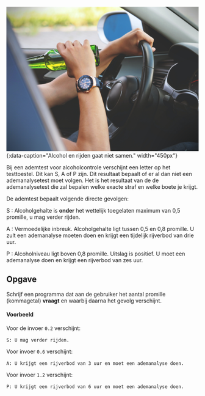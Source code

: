 ![Alcohol in het verkeer](media/drinking_driving.jpg "Alcohol in het verkeer"){:data-caption="Alcohol en rijden gaat niet samen." width="450px"}

Bij een ademtest voor alcoholcontrole verschijnt een letter op het testtoestel. Dit kan S, A of P zijn. Dit resultaat bepaalt of er al dan niet een ademanalysetest moet volgen. Het is het resultaat van de de ademanalysetest die zal bepalen welke exacte straf en welke boete je krijgt. 

De ademtest bepaalt volgende directe gevolgen: 

S
: Alcoholgehalte is **onder** het wettelijk toegelaten maximum van 0,5 promille, u mag verder rijden. 

A
: Vermoedelijke inbreuk. Alcoholgehalte ligt tussen 0,5 en 0,8 promille. U zult een ademanalyse moeten doen en krijgt een tijdelijk rijverbod van drie uur.

P
: Alcoholniveau ligt boven 0,8 promille. Uitslag is positief. U moet een ademanalyse doen en krijgt een rijverbod van zes uur. 

## Opgave
Schrijf een programma dat aan de gebruiker het aantal promille (kommagetal) **vraagt** en waarbij daarna het gevolg verschijnt. 

#### Voorbeeld
Voor de invoer `0.2` verschijnt:
```
S: U mag verder rijden. 
```
Voor invoer `0.6` verschijnt:
```
A: U krijgt een rijverbod van 3 uur en moet een ademanalyse doen. 
```
Voor invoer `1.2` verschijnt:
```
P: U krijgt een rijverbod van 6 uur en moet een ademanalyse doen. 
```